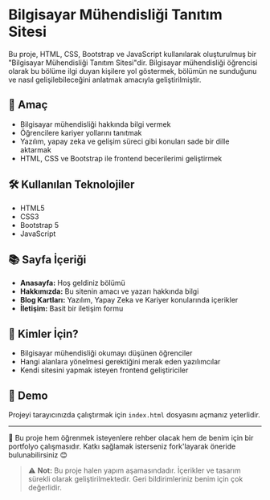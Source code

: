 # Bilgisayar Mühendisliği Tanıtım Sitesi

Bu proje, HTML, CSS, Bootstrap ve JavaScript kullanılarak oluşturulmuş bir "Bilgisayar Mühendisliği Tanıtım Sitesi"dir. Bilgisayar mühendisliği öğrencisi olarak bu bölüme ilgi duyan kişilere yol göstermek, bölümün ne sunduğunu ve nasıl gelişilebileceğini anlatmak amacıyla geliştirilmiştir.

## 🎯 Amaç

- Bilgisayar mühendisliği hakkında bilgi vermek  
- Öğrencilere kariyer yollarını tanıtmak  
- Yazılım, yapay zeka ve gelişim süreci gibi konuları sade bir dille aktarmak  
- HTML, CSS ve Bootstrap ile frontend becerilerimi geliştirmek

## 🛠️ Kullanılan Teknolojiler

- HTML5  
- CSS3  
- Bootstrap 5  
- JavaScript

## 📚 Sayfa İçeriği

- **Anasayfa:** Hoş geldiniz bölümü  
- **Hakkımızda:** Bu sitenin amacı ve yazarı hakkında bilgi  
- **Blog Kartları:** Yazılım, Yapay Zeka ve Kariyer konularında içerikler  
- **İletişim:** Basit bir iletişim formu

## 🧠 Kimler İçin?

- Bilgisayar mühendisliği okumayı düşünen öğrenciler  
- Hangi alanlara yönelmesi gerektiğini merak eden yazılımcılar  
- Kendi sitesini yapmak isteyen frontend geliştiriciler

## 🔗 Demo

Projeyi tarayıcınızda çalıştırmak için `index.html` dosyasını açmanız yeterlidir.

---

📌 Bu proje hem öğrenmek isteyenlere rehber olacak hem de benim için bir portfolyo çalışmasıdır. Katkı sağlamak isterseniz fork'layarak öneride bulunabilirsiniz 😊

> ⚠️ **Not:** Bu proje halen yapım aşamasındadır. İçerikler ve tasarım sürekli olarak geliştirilmektedir. Geri bildirimleriniz benim için çok değerlidir.


